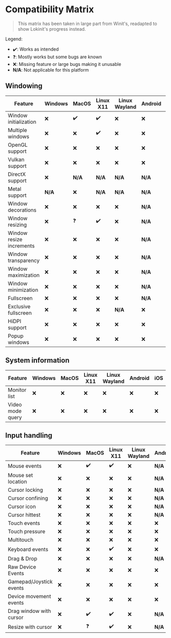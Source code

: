 # Compatibility Matrix

> This matrix has been taken in large part from Winit's, readapted to show Lokinit's progress instead.

Legend:

- ✔️: Works as intended
- ❓: Mostly works but some bugs are known
- ❌: Missing feature or large bugs making it unusable
- **N/A**: Not applicable for this platform

## Windowing

| Feature                  | Windows | MacOS   | Linux X11 | Linux Wayland | Android | iOS     |
| ------------------------ | ------- | ------- | --------- | ------------- | ------- | ------- |
| Window initialization    | ❌       | ✔️       | ✔️         | ❌             | ❌       | ❌       |
| Multiple windows         | ❌       | ❌       | ✔️         | ❌             | ❌       | ❌       |
| OpenGL support           | ❌       | ❌       | ❌         | ❌             | ❌       | ❌       |
| Vulkan support           | ❌       | ❌       | ❌         | ❌             | ❌       | ❌       |
| DirectX support          | ❌       | **N/A** | **N/A**   | **N/A**       | **N/A** | **N/A** |
| Metal support            | **N/A** | ❌       | **N/A**   | **N/A**       | **N/A** | ❌       |
| Window decorations       | ❌       | ❌       | ❌         | ❌             | **N/A** | **N/A** |
| Window resizing          | ❌       | ❓       | ✔️         | ❌             | **N/A** | **N/A** |
| Window resize increments | ❌       | ❌       | ❌         | ❌             | **N/A** | **N/A** |
| Window transparency      | ❌       | ❌       | ❌         | ❌             | **N/A** | **N/A** |
| Window maximization      | ❌       | ❌       | ❌         | ❌             | **N/A** | **N/A** |
| Window minimization      | ❌       | ❌       | ❌         | ❌             | **N/A** | **N/A** |
| Fullscreen               | ❌       | ❌       | ❌         | ❌             | **N/A** | ❌       |
| Exclusive fullscreen     | ❌       | ❌       | ❌         | **N/A**       | ❌       | ❌       |
| HiDPI support            | ❌       | ❌       | ❌         | ❌             | ❌       | ❌       |
| Popup windows            | ❌       | ❌       | ❌         | ❌             | ❌       | ❌       |

## System information

| Feature          | Windows | MacOS | Linux X11 | Linux Wayland | Android | iOS |
| ---------------- | ------- | ----- | --------- | ------------- | ------- | --- |
| Monitor list     | ❌       | ❌     | ❌         | ❌             | ❌       | ❌   |
| Video mode query | ❌       | ❌     | ❌         | ❌             | ❌       | ❌   |

## Input handling

| Feature                 | Windows | MacOS | Linux X11 | Linux Wayland | Android | iOS     |
| ----------------------- | ------- | ----- | --------- | ------------- | ------- | ------- |
| Mouse events            | ❌       | ✔️     | ✔️         | ❌             | **N/A** | **N/A** |
| Mouse set location      | ❌       | ❌     | ❌         | ❌             | **N/A** | **N/A** |
| Cursor locking          | ❌       | ❌     | ❌         | ❌             | **N/A** | **N/A** |
| Cursor confining        | ❌       | ❌     | ❌         | ❌             | **N/A** | **N/A** |
| Cursor icon             | ❌       | ❌     | ❌         | ❌             | **N/A** | **N/A** |
| Cursor hittest          | ❌       | ❌     | ❌         | ❌             | **N/A** | **N/A** |
| Touch events            | ❌       | ❌     | ❌         | ❌             | ❌       | ❌       |
| Touch pressure          | ❌       | ❌     | ❌         | ❌             | ❌       | ❌       |
| Multitouch              | ❌       | ❌     | ❌         | ❌             | ❌       | ❌       |
| Keyboard events         | ❌       | ❌     | ✔️         | ❌             | ❌       | ❌       |
| Drag & Drop             | ❌       | ❌     | ❌         | ❌             | **N/A** | **N/A** |
| Raw Device Events       | ❌       | ❌     | ❌         | ❌             | ❌       | ❌       |
| Gamepad/Joystick events | ❌       | ❌     | ❌         | ❌             | ❌       | ❌       |
| Device movement events  | ❌       | ❌     | ❌         | ❌             | ❌       | ❌       |
| Drag window with cursor | ❌       | ✔️     | ✔️         | ❌             | **N/A** | **N/A** |
| Resize with cursor      | ❌       | ❓     | ✔️         | ❌             | **N/A** | **N/A** |
